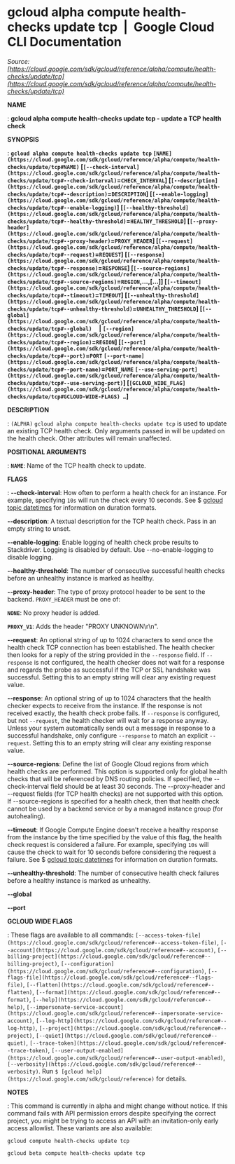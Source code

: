 # gcloud alpha compute health-checks update tcp  |  Google Cloud CLI Documentation

*Source: [https://cloud.google.com/sdk/gcloud/reference/alpha/compute/health-checks/update/tcp](https://cloud.google.com/sdk/gcloud/reference/alpha/compute/health-checks/update/tcp)*

**NAME**

: **gcloud alpha compute health-checks update tcp - update a TCP health check**

**SYNOPSIS**

: **`gcloud alpha compute health-checks update tcp` `[NAME](https://cloud.google.com/sdk/gcloud/reference/alpha/compute/health-checks/update/tcp#NAME)` [`[--check-interval](https://cloud.google.com/sdk/gcloud/reference/alpha/compute/health-checks/update/tcp#--check-interval)`=`CHECK_INTERVAL`] [`[--description](https://cloud.google.com/sdk/gcloud/reference/alpha/compute/health-checks/update/tcp#--description)`=`DESCRIPTION`] [`[--enable-logging](https://cloud.google.com/sdk/gcloud/reference/alpha/compute/health-checks/update/tcp#--enable-logging)`] [`[--healthy-threshold](https://cloud.google.com/sdk/gcloud/reference/alpha/compute/health-checks/update/tcp#--healthy-threshold)`=`HEALTHY_THRESHOLD`] [`[--proxy-header](https://cloud.google.com/sdk/gcloud/reference/alpha/compute/health-checks/update/tcp#--proxy-header)`=`PROXY_HEADER`] [`[--request](https://cloud.google.com/sdk/gcloud/reference/alpha/compute/health-checks/update/tcp#--request)`=`REQUEST`] [`[--response](https://cloud.google.com/sdk/gcloud/reference/alpha/compute/health-checks/update/tcp#--response)`=`RESPONSE`] [`[--source-regions](https://cloud.google.com/sdk/gcloud/reference/alpha/compute/health-checks/update/tcp#--source-regions)`=`REGION`,…,[…]] [`[--timeout](https://cloud.google.com/sdk/gcloud/reference/alpha/compute/health-checks/update/tcp#--timeout)`=`TIMEOUT`] [`[--unhealthy-threshold](https://cloud.google.com/sdk/gcloud/reference/alpha/compute/health-checks/update/tcp#--unhealthy-threshold)`=`UNHEALTHY_THRESHOLD`] [`[--global](https://cloud.google.com/sdk/gcloud/reference/alpha/compute/health-checks/update/tcp#--global)`     | `[--region](https://cloud.google.com/sdk/gcloud/reference/alpha/compute/health-checks/update/tcp#--region)`=`REGION`] [`[--port](https://cloud.google.com/sdk/gcloud/reference/alpha/compute/health-checks/update/tcp#--port)`=`PORT` `[--port-name](https://cloud.google.com/sdk/gcloud/reference/alpha/compute/health-checks/update/tcp#--port-name)`=`PORT_NAME` `[--use-serving-port](https://cloud.google.com/sdk/gcloud/reference/alpha/compute/health-checks/update/tcp#--use-serving-port)`] [`[GCLOUD_WIDE_FLAG](https://cloud.google.com/sdk/gcloud/reference/alpha/compute/health-checks/update/tcp#GCLOUD-WIDE-FLAGS) …`]**

**DESCRIPTION**

: `(ALPHA)` `gcloud alpha compute health-checks update tcp`
is used to update an existing TCP health check. Only arguments passed in will be
updated on the health check. Other attributes will remain unaffected.

**POSITIONAL ARGUMENTS**

: **`NAME`**:
Name of the TCP health check to update.

**FLAGS**

: **--check-interval**:
How often to perform a health check for an instance. For example, specifying
``10s`` will run the check every 10 seconds.
See $ [gcloud topic datetimes](https://cloud.google.com/sdk/gcloud/reference/topic/datetimes)
for information on duration formats.

**--description**:
A textual description for the TCP health check. Pass in an empty string to
unset.

**--enable-logging**:
Enable logging of health check probe results to Stackdriver. Logging is disabled
by default.
Use --no-enable-logging to disable logging.

**--healthy-threshold**:
The number of consecutive successful health checks before an unhealthy instance
is marked as healthy.

**--proxy-header**:
The type of proxy protocol header to be sent to the backend.
`PROXY_HEADER` must be one of:

**`NONE`**:
No proxy header is added.

**`PROXY_V1`**:
Adds the header "PROXY UNKNOWN\r\n".

**--request**:
An optional string of up to 1024 characters to send once the health check TCP
connection has been established. The health checker then looks for a reply of
the string provided in the `--response` field.
If `--response` is not configured, the health checker does not wait
for a response and regards the probe as successful if the TCP or SSL handshake
was successful.
Setting this to an empty string will clear any existing request value.

**--response**:
An optional string of up to 1024 characters that the health checker expects to
receive from the instance. If the response is not received exactly, the health
check probe fails. If `--response` is configured, but not
`--request`, the health checker will wait for a response anyway.
Unless your system automatically sends out a message in response to a successful
handshake, only configure `--response` to match an explicit
`--request`. Setting this to an empty string will clear any existing
response value.

**--source-regions**:
Define the list of Google Cloud regions from which health checks are performed.
This option is supported only for global health checks that will be referenced
by DNS routing policies. If specified, the --check-interval field should be at
least 30 seconds. The --proxy-header and --request fields (for TCP health
checks) are not supported with this option.
If --source-regions is specified for a health check, then that health check
cannot be used by a backend service or by a managed instance group (for
autohealing).

**--timeout**:
If Google Compute Engine doesn't receive a healthy response from the instance by
the time specified by the value of this flag, the health check request is
considered a failure. For example, specifying
``10s`` will cause the check to wait for 10
seconds before considering the request a failure. See $ [gcloud topic datetimes](https://cloud.google.com/sdk/gcloud/reference/topic/datetimes) for
information on duration formats.

**--unhealthy-threshold**:
The number of consecutive health check failures before a healthy instance is
marked as unhealthy.

**--global**

**--port**

**GCLOUD WIDE FLAGS**

: These flags are available to all commands: `[--access-token-file](https://cloud.google.com/sdk/gcloud/reference#--access-token-file)`,
`[--account](https://cloud.google.com/sdk/gcloud/reference#--account)`, `[--billing-project](https://cloud.google.com/sdk/gcloud/reference#--billing-project)`,
`[--configuration](https://cloud.google.com/sdk/gcloud/reference#--configuration)`,
`[--flags-file](https://cloud.google.com/sdk/gcloud/reference#--flags-file)`,
`[--flatten](https://cloud.google.com/sdk/gcloud/reference#--flatten)`, `[--format](https://cloud.google.com/sdk/gcloud/reference#--format)`, `[--help](https://cloud.google.com/sdk/gcloud/reference#--help)`, `[--impersonate-service-account](https://cloud.google.com/sdk/gcloud/reference#--impersonate-service-account)`,
`[--log-http](https://cloud.google.com/sdk/gcloud/reference#--log-http)`,
`[--project](https://cloud.google.com/sdk/gcloud/reference#--project)`, `[--quiet](https://cloud.google.com/sdk/gcloud/reference#--quiet)`, `[--trace-token](https://cloud.google.com/sdk/gcloud/reference#--trace-token)`, `[--user-output-enabled](https://cloud.google.com/sdk/gcloud/reference#--user-output-enabled)`,
`[--verbosity](https://cloud.google.com/sdk/gcloud/reference#--verbosity)`.
Run `$ [gcloud help](https://cloud.google.com/sdk/gcloud/reference)` for details.

**NOTES**

: This command is currently in alpha and might change without notice. If this
command fails with API permission errors despite specifying the correct project,
you might be trying to access an API with an invitation-only early access
allowlist. These variants are also available:

```
gcloud compute health-checks update tcp
```

```
gcloud beta compute health-checks update tcp
```